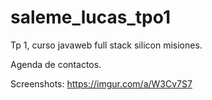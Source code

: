 # saleme_lucas_tpo1
Tp 1, curso javaweb full stack silicon misiones.

Agenda de contactos.

Screenshots:
https://imgur.com/a/W3Cv7S7
